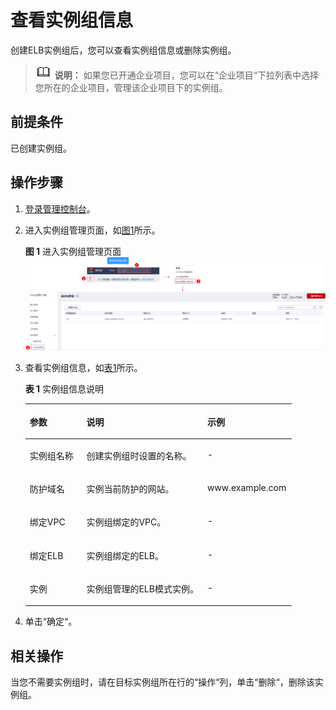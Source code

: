 # 查看实例组信息<a name="waf_01_0290"></a>

创建ELB实例组后，您可以查看实例组信息或删除实例组。

>![](public_sys-resources/icon-note.gif) **说明：** 
>如果您已开通企业项目，您可以在“企业项目“下拉列表中选择您所在的企业项目，管理该企业项目下的实例组。

## 前提条件<a name="section2256777914731"></a>

已创建实例组。

## 操作步骤<a name="section1162720491216"></a>

1.  [登录管理控制台](https://console.huaweicloud.com/?locale=zh-cn)。
2.  进入实例组管理页面，如[图1](#waf_01_0288_fig7658182717546)所示。

    **图 1**  进入实例组管理页面<a name="waf_01_0288_fig7658182717546"></a>  
    ![](figures/进入实例组管理页面.png "进入实例组管理页面")

3.  查看实例组信息，如[表1](#table8106945160)所示。

    **表 1**  实例组信息说明

    <a name="table8106945160"></a>
    <table><thead align="left"><tr id="row171072415165"><th class="cellrowborder" valign="top" width="21.26212621262126%" id="mcps1.2.4.1.1"><p id="p1210717461616"><a name="p1210717461616"></a><a name="p1210717461616"></a>参数</p>
    </th>
    <th class="cellrowborder" valign="top" width="45.4045404540454%" id="mcps1.2.4.1.2"><p id="p31071048163"><a name="p31071048163"></a><a name="p31071048163"></a>说明</p>
    </th>
    <th class="cellrowborder" valign="top" width="33.33333333333333%" id="mcps1.2.4.1.3"><p id="p141079411163"><a name="p141079411163"></a><a name="p141079411163"></a>示例</p>
    </th>
    </tr>
    </thead>
    <tbody><tr id="row131073461618"><td class="cellrowborder" valign="top" width="21.26212621262126%" headers="mcps1.2.4.1.1 "><p id="p111078451611"><a name="p111078451611"></a><a name="p111078451611"></a>实例组名称</p>
    </td>
    <td class="cellrowborder" valign="top" width="45.4045404540454%" headers="mcps1.2.4.1.2 "><p id="p91074417163"><a name="p91074417163"></a><a name="p91074417163"></a>创建实例组时设置的名称。</p>
    </td>
    <td class="cellrowborder" valign="top" width="33.33333333333333%" headers="mcps1.2.4.1.3 "><p id="p81078431615"><a name="p81078431615"></a><a name="p81078431615"></a>-</p>
    </td>
    </tr>
    <tr id="row181074471612"><td class="cellrowborder" valign="top" width="21.26212621262126%" headers="mcps1.2.4.1.1 "><p id="p1510812421618"><a name="p1510812421618"></a><a name="p1510812421618"></a>防护域名</p>
    </td>
    <td class="cellrowborder" valign="top" width="45.4045404540454%" headers="mcps1.2.4.1.2 "><p id="p161087441610"><a name="p161087441610"></a><a name="p161087441610"></a>实例当前防护的网站。</p>
    </td>
    <td class="cellrowborder" valign="top" width="33.33333333333333%" headers="mcps1.2.4.1.3 "><p id="p1010814121615"><a name="p1010814121615"></a><a name="p1010814121615"></a>www.example.com</p>
    </td>
    </tr>
    <tr id="row41087451610"><td class="cellrowborder" valign="top" width="21.26212621262126%" headers="mcps1.2.4.1.1 "><p id="p121081847160"><a name="p121081847160"></a><a name="p121081847160"></a>绑定VPC</p>
    </td>
    <td class="cellrowborder" valign="top" width="45.4045404540454%" headers="mcps1.2.4.1.2 "><p id="p51085461618"><a name="p51085461618"></a><a name="p51085461618"></a>实例组绑定的VPC。</p>
    </td>
    <td class="cellrowborder" valign="top" width="33.33333333333333%" headers="mcps1.2.4.1.3 "><p id="p1510834151616"><a name="p1510834151616"></a><a name="p1510834151616"></a>-</p>
    </td>
    </tr>
    <tr id="row1588682416417"><td class="cellrowborder" valign="top" width="21.26212621262126%" headers="mcps1.2.4.1.1 "><p id="p10887172414417"><a name="p10887172414417"></a><a name="p10887172414417"></a>绑定ELB</p>
    </td>
    <td class="cellrowborder" valign="top" width="45.4045404540454%" headers="mcps1.2.4.1.2 "><p id="p9887162415412"><a name="p9887162415412"></a><a name="p9887162415412"></a>实例组绑定的ELB。</p>
    </td>
    <td class="cellrowborder" valign="top" width="33.33333333333333%" headers="mcps1.2.4.1.3 "><p id="p15887132420417"><a name="p15887132420417"></a><a name="p15887132420417"></a>-</p>
    </td>
    </tr>
    <tr id="row16485935164119"><td class="cellrowborder" valign="top" width="21.26212621262126%" headers="mcps1.2.4.1.1 "><p id="p6486183517414"><a name="p6486183517414"></a><a name="p6486183517414"></a>实例</p>
    </td>
    <td class="cellrowborder" valign="top" width="45.4045404540454%" headers="mcps1.2.4.1.2 "><p id="p5486133564119"><a name="p5486133564119"></a><a name="p5486133564119"></a>实例组管理的ELB模式实例。</p>
    </td>
    <td class="cellrowborder" valign="top" width="33.33333333333333%" headers="mcps1.2.4.1.3 "><p id="p64861235124116"><a name="p64861235124116"></a><a name="p64861235124116"></a>-</p>
    </td>
    </tr>
    </tbody>
    </table>

4.  单击“确定“。

## 相关操作<a name="section3278125373917"></a>

当您不需要实例组时，请在目标实例组所在行的“操作“列，单击“删除“，删除该实例组。

